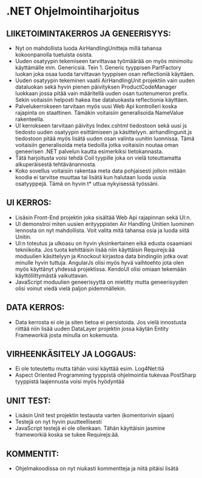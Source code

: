 # .NET Ohjelmointiharjoitus #

## LIIKETOIMINTAKERROS JA GENEERISYYS: ##

* Nyt on mahdollista luoda AirHandlingUnitteja millä tahansa kokoonpanolla tuetuista osista. 
* Uuden osatyypin tekemiseen tarvittavaa työmäärää on myös minimoitu käyttämälle mm. Genericsiä. Tein 1. Generic tyyppisen PartFactory<T> luokan joka osaa luoda tarvittavan tyyppisen osan reflectioniä käyttäen. 
* Uuden osatyypin tekeminen vaatii AirHandlingUnit projektiin vain uuden dataluokan sekä hyvin pienen päivityksen ProductCodeManager<T> luokkaan jossa pitää vain määritellä uuden osan tuotenumeron prefix. Sekin voitaisiin helposti hakea itse dataluokasta reflectionia käyttäen. 
* Palvelukerrokseen tarvitaan myös uusi Web Api kontrolleri koska rajapinta on staattinen. Tämäkin voitaisiin generalisoida NameValue rakenteella.
* UI kerrokseen tarvitaan päivitys Index.cshtml tiedostoon sekä uusi js tiedosto uuden osatyypin esittämiseen ja käsittelyyn. airhandlingunit.js tiedostoon pitää myös lisätä uuden osan valinta uunitin luonnissa. Tämä voitaisiin generalisoida meta tiedoilla jotka voitaisiin noutaa oman geneerisen .NET palvelun kautta esimerkiksi tietokannasta.
* Tätä harjoitusta voisi tehdä Coil tyypille joka on vielä toteuttamatta alkuperäisestä tehtävänannosta.
* Koko sovellus voitaisiin rakentaa meta data pohjaisesti jolloin mitään koodia ei tarvitse muuttaa tai lisätä kun halutaan luoda uusia osatyyppejä. Tämä on hyvin t* uttua nykyisessä työssäni. 

## UI KERROS: ##
* Lisäsin Front-End projektin joka sisältää Web Api rajapinnan sekä UI:n.
* UI demonstroi miten uusien erityyppisten Air Handling Unitien luominen lennosta on nyt mahdollista. Voit valita mitä tahansa osia ja luoda siitä Unitin.
* UI:n toteutus ja ulkoasu on hyvin yksinkertainen eikä edusta osaamiani tekniikoita. Jos tuota kehittäisin lisää niin käyttäisin Requirejs:ää moduulien käsittelyyn ja Knockout kirjastoa data bindingiin jotka ovat minulle hyvin tuttuja. AngularJs olisi myös hyvä vaihtoehto jota olen myös käyttänyt yhdessä projektissa. KendoUI olisi omiaan tekemään käyttöliittymästä vaikuttavan.
* JavaScript moduulien geneerisyyttä on mietitty mutta geneerisyyden olisi voinut viedä vielä paljon pidemmällekin. 

## DATA KERROS: ##
* Data kerrosta ei ole ja siten tietoa ei persistoida. Jos vielä innostusta riittää niin lisää uuden DataLayer projektin jossa käytän Entity Frameworkiä josta minulla on kokemusta.

## VIRHEENKÄSITELY JA LOGGAUS: ##
* Ei ole toteutettu mutta tähän voisi käyttää esim. Log4Net:tiä
* Aspect Oriented Programming tyyppistä ohjelmointia tukevaa PostSharp tyyppistä laajennusta voisi myös hyödyntää

## UNIT TEST: ##
* Lisäsin Unit test projektin testausta varten (komentorivin sijaan)
* Testejä on nyt hyvin puutteellisesti
* JavaScript testejä ei ole ollenkaan. Tähän käyttäisin jasmine frameworkiä koska se tukee Requirejs:ää.

## KOMMENTIT: ##
* Ohjelmakoodissa on nyt niukasti kommentteja ja niitä pitäisi lisätä